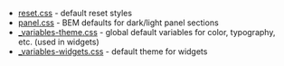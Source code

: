 - [reset.css](https://github.com/kirinmurphy/codethings-react-ui/blob/master/src/css/reset.css) - default reset styles
- [panel.css](https://github.com/kirinmurphy/codethings-react-ui/blob/master/src/css/panel.css) - BEM defaults for dark/light panel sections
- [_variables-theme.css](https://github.com/kirinmurphy/codethings-react-ui/blob/master/src/css/_variables-theme.css) - global default variables for color, typography, etc.  (used in widgets)
- [_variables-widgets.css](https://github.com/kirinmurphy/codethings-react-ui/blob/master/src/widgets/css/_variables-widgets.css) - default theme  for widgets 